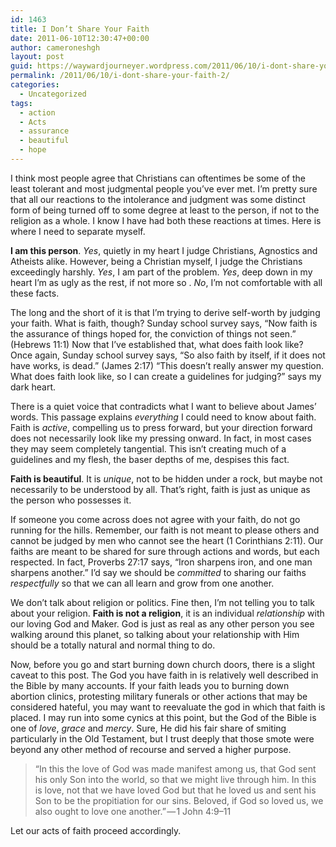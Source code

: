 ```yaml
---
id: 1463
title: I Don’t Share Your Faith
date: 2011-06-10T12:30:47+00:00
author: cameroneshgh
layout: post
guid: https://waywardjourneyer.wordpress.com/2011/06/10/i-dont-share-your-faith-2/
permalink: /2011/06/10/i-dont-share-your-faith-2/
categories:
  - Uncategorized
tags:
  - action
  - Acts
  - assurance
  - beautiful
  - hope
---
```

I think most people agree that Christians can oftentimes be some of the least tolerant and most judgmental people you’ve ever met. I’m pretty sure that all our reactions to the intolerance and judgment was some distinct form of being turned off to some degree at least to the person, if not to the religion as a whole. I know I have had both these reactions at times. Here is where I need to separate myself.

**I am this person**. _Yes_, quietly in my heart I judge Christians, Agnostics and Atheists alike. However, being a Christian myself, I judge the Christians exceedingly harshly. _Yes_, I am part of the problem. _Yes_, deep down in my heart I’m as ugly as the rest, if not more so . _No_, I’m not comfortable with all these facts.

The long and the short of it is that I’m trying to derive self-worth by judging your faith. What is faith, though? Sunday school survey says, “Now faith is the assurance of things hoped for, the conviction of things not seen.” (Hebrews 11:1) Now that I’ve established that, what does faith look like? Once again, Sunday school survey says, “So also faith by itself, if it does not have works, is dead.” (James 2:17) “This doesn’t really answer my question. What does faith look like, so I can create a guidelines for judging?” says my dark heart.

There is a quiet voice that contradicts what I want to believe about James’ words. This passage explains _everything_ I could need to know about faith. Faith is _active_, compelling us to press forward, but your direction forward does not necessarily look like my pressing onward. In fact, in most cases they may seem completely tangential. This isn’t creating much of a guidelines and my flesh, the baser depths of me, despises this fact.

**Faith is beautiful**. It is _unique_, not to be hidden under a rock, but maybe not necessarily to be understood by all. That’s right, faith is just as unique as the person who possesses it.

If someone you come across does not agree with your faith, do not go running for the hills. Remember, our faith is not meant to please others and cannot be judged by men who cannot see the heart (1 Corinthians 2:11). Our faiths are meant to be shared for sure through actions and words, but each respected. In fact, Proverbs 27:17 says, “Iron sharpens iron, and one man sharpens another.” I’d say we should be _committed_ to sharing our faiths _respectfully_ so that we can all learn and grow from one another.

We don’t talk about religion or politics. Fine then, I’m not telling you to talk about your religion. **Faith is not a religion**, it is an individual _relationship_ with our loving God and Maker. God is just as real as any other person you see walking around this planet, so talking about your relationship with Him should be a totally natural and normal thing to do.

Now, before you go and start burning down church doors, there is a slight caveat to this post. The God you have faith in is relatively well described in the Bible by many accounts. If your faith leads you to burning down abortion clinics, protesting military funerals or other actions that may be considered hateful, you may want to reevaluate the god in which that faith is placed. I may run into some cynics at this point, but the God of the Bible is one of _love_, _grace_ and _mercy_. Sure, He did his fair share of smiting particularly in the Old Testament, but I trust deeply that those smote were beyond any other method of recourse and served a higher purpose.

> “In this the love of God was made manifest among us, that God sent his only Son into the world, so that we might live through him. In this is love, not that we have loved God but that he loved us and sent his Son to be the propitiation for our sins. Beloved, if God so loved us, we also ought to love one another.” — 1 John 4:9–11

Let our acts of faith proceed accordingly.